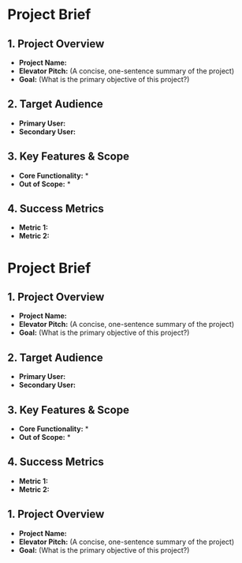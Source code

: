 # Project Brief

## 1. Project Overview

*   **Project Name:** 
*   **Elevator Pitch:** (A concise, one-sentence summary of the project)
*   **Goal:** (What is the primary objective of this project?)

## 2. Target Audience

*   **Primary User:** 
*   **Secondary User:** 

## 3. Key Features & Scope

*   **Core Functionality:**
    *   
*   **Out of Scope:**
    *   

## 4. Success Metrics

*   **Metric 1:**
*   **Metric 2:**
# Project Brief
 
## 1. Project Overview

*   **Project Name:** 
*   **Elevator Pitch:** (A concise, one-sentence summary of the project)
*   **Goal:** (What is the primary objective of this project?)

## 2. Target Audience

*   **Primary User:** 
*   **Secondary User:** 

## 3. Key Features & Scope

*   **Core Functionality:**
    *   
*   **Out of Scope:**
    *   

## 4. Success Metrics

*   **Metric 1:**
*   **Metric 2:**
 
## 1. Project Overview

*   **Project Name:** 
*   **Elevator Pitch:** (A concise, one-sentence summary of the project)
*   **Goal:** (What is the primary objective of this project?)
